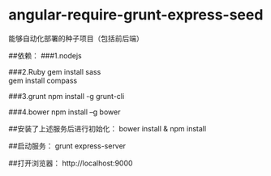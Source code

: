 angular-require-grunt-express-seed
==================================

能够自动化部署的种子项目（包括前后端）

##依赖：
###1.nodejs

###2.Ruby
gem install sass<br />
gem install compass

###3.grunt
npm install -g grunt-cli

###4.bower
npm install –g bower

##安装了上述服务后进行初始化：
bower install & npm install

##启动服务：
grunt express-server

##打开浏览器：
http://localhost:9000
